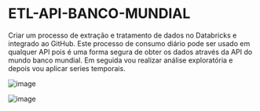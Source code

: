 # ETL-API-BANCO-MUNDIAL
Criar um processo de extração e tratamento de dados no Databricks e integrado ao GitHub. Este processo de consumo diário pode ser usado em qualquer API  pois é uma forma segura de obter os dados através da API do mundo banco mundial. Em seguida vou realizar análise exploratória e depois vou aplicar series temporais.


![image](https://github.com/laurindodumba/ETL-API-BANCO-MUNDIAL/assets/38964642/f0813031-2a23-48c0-9c7b-8b5546a89a6b)


![image](https://github.com/laurindodumba/ETL-API-BANCO-MUNDIAL/assets/38964642/d5e5bd8a-062c-4788-a0fd-1a61b73c6add)


